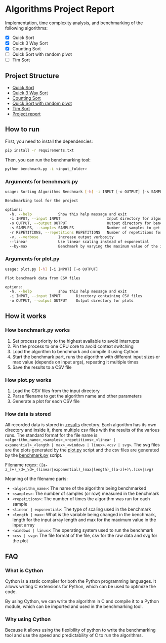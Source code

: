 # Algorithms Project Report

Implementation, time complexity analysis, and benchmarking of the following algorithms:

- [x] Quick Sort
- [x] Quick 3 Way Sort
- [x] Counting Sort
- [ ] Quick Sort with random pivot
- [ ] Tim Sort

## Project Structure

- [Quick Sort](/quick_sort)
- [Quick 3 Way Sort](/quick_3way_sort)
- [Counting Sort](/counting_sort)
- [Quick Sort with random pivot](/randomized_quick_sort)
- [Tim Sort](/tim_sort)
- [Project report](/docs)

## How to run

First, you need to install the dependencies:

```bash
pip install -r requirements.txt
```

Then, you can run the benchmarking tool:

```bash
python benchmark.py -i <input_folder>
```

### Arguments for benchmark.py

```bash
usage: Sorting Algorithms Benchmark [-h] -i INPUT [-o OUTPUT] [-s SAMPLES] [-r REPETITIONS] [-v] [--linear] [--by-max]

Benchmarking tool for the project

options:
  -h, --help            Show this help message and exit
  -i INPUT, --input INPUT                     Input directory for algorithm inputs
  -o OUTPUT, --output OUTPUT                  Output directory for benchmark results
  -s SAMPLES, --samples SAMPLES               Number of samples to get
  -r REPETITIONS, --repetitions REPETITIONS   Number of repetitions for each input length to run
  -v, --verbose         Increase output verbosity
  --linear              Use linear scaling instead of exponential
  --by-max              Benchmark by varying the maximum value of the input data
```

### Arguments for plot.py

```bash
usage: plot.py [-h] [-i INPUT] [-o OUTPUT]

Plot benchmark data from CSV files

options:
  -h, --help            show this help message and exit
  -i INPUT, --input INPUT       Directory containing CSV files
  -o OUTPUT, --output OUTPUT    Output directory for plots
```

## How it works

### How benchmark.py works

1. Set process priority to the highest available to avoid interrupts
2. Pin the process to one CPU core to avoid context switching
3. Load the algorithm to benchmark and compile it using Cython
4. Start the benchmark part, runs the algorithm with different input sizes or max value (depends on input args), repeating it multiple times
5. Save the results to a CSV file

### How plot.py works

1. Load the CSV files from the input directory
2. Parse filename to get the algorithm name and other parameters
3. Generate a plot for each CSV file

### How data is stored

All recorded data is stored in [.results](/.results) directory. Each algorithm has its own directory and inside it, there multiple csv files with the results of the various runs.
The standard format for the file name is `<algorithm_name>_<samples>_<repetitions>_<linear | exponential>_<length | max>_<windows | linux>.<csv | svg>`. The svg files are the plots generated by the [plot.py](/plot.py) script and the csv files are generated by the [benchmark.py](/benchmark.py) script.

Filename regex: `([a-z_]+)_\d+_\d+_(linear|exponential)_(max|length)_([a-z]+)\.(csv|svg)`

Meaning of the filename parts:

- `<algorithm_name>`: The name of the algorithm being benchmarked
- `<samples>`: The number of samples (or row) measured in the benchmark
- `<repetitions>`: The number of times the algorithm was run for each sample
- `<linear | exponential>`: The type of scaling used in the benchmark
- `<length | max>`: What is the variable being changed in the benchmark, length for the input array length and max for the maximum value in the input array
- `<windows | linux>`: The operating system used to run the benchmark
- `<csv | svg>`: The file format of the file, csv for the raw data and svg for the plot

## FAQ

### What is Cython

Cython is a static compiler for both the Python programming languages.
It allows writing C extensions for Python, which can be used to optimize the code.

By using Cython, we can write the algorithm in C and compile it to a Python module,
which can be imported and used in the benchmarking tool.

### Why using Cython

Because it allows using the flexibility of python to write the benchmarking tool
and use the speed and predictability of C to run the algorithms.
